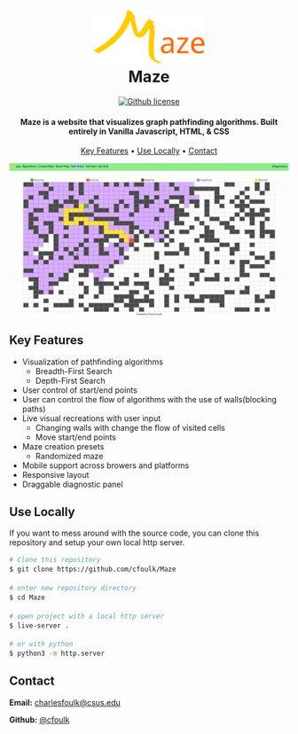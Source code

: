 <h1 align="center">
  <br>
  <a href="https://cfoulk.github.io/Maze/"><img src="./public/largerLogo.png" alt="Maze" width="200"></a>
  <br>
  Maze
  <br>
</h1> 

<p align="center">
  <a href="https://github.com/cfoulk/Maze/blob/main/LICENSE">
    <img src="https://img.shields.io/github/license/cfoulk/Maze?style=flat"
         alt="Github license">
    </a>
</p>

<h4 align="center">Maze is a website that visualizes graph pathfinding algorithms. Built entirely in Vanilla Javascript, HTML, & CSS</h4>

<p align="center">
  <a href="#key-features">Key Features</a> •
  <a href="#how-to-use">Use Locally</a> •
  <a href="#contact">Contact</a>
</p>

![demonstration](./public/demo.gif)

## <a name="key-features">Key Features</a>

* Visualization of pathfinding algorithms
    * Breadth-First Search
    * Depth-First Search
* User control of start/end points
* User can control the flow of algorithms with the use of walls(blocking paths) 
* Live visual recreations with user input
    * Changing walls with change the flow of visited cells
    * Move start/end points
* Maze creation presets
    * Randomized maze
* Mobile support across browers and platforms
* Responsive layout
* Draggable diagnostic panel

## <a name="how-to-use">Use Locally</a>

<p align="">If you want to mess around with the source code, you can clone this repository and setup your own local http server.</p>

```bash
# Clone this repository
$ git clone https://github.com/cfoulk/Maze

# enter new repository directory
$ cd Maze

# open project with a local http server
$ live-server .

# or with python
$ python3 -m http.server
```

## <a name="contact">Contact</a>

**Email:** [charlesfoulk@csus.edu](mailto:charlesfoulk@csus.edu)

**Github:** [@cfoulk](https://github.com/cfoulk)
